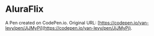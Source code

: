 # AluraFlix

A Pen created on CodePen.io. Original URL: [https://codepen.io/yan-levy/pen/JjJMyPj](https://codepen.io/yan-levy/pen/JjJMyPj).


